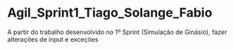 # Agil_Sprint1_Tiago_Solange_Fabio
A partir do trabalho desenvolvido no 1º Sprint (Simulação de Ginásio), fazer alterações de input e exceções
